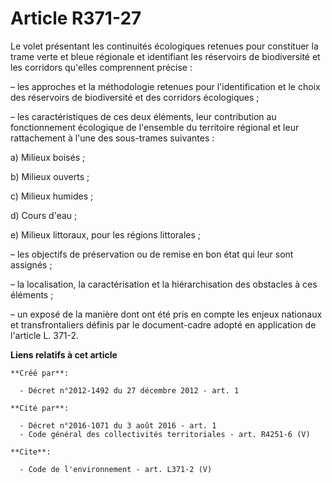 # Article R371-27

Le volet présentant les continuités écologiques retenues pour constituer la trame verte et bleue régionale et identifiant les
réservoirs de biodiversité et les corridors qu'elles comprennent précise :

– les approches et la méthodologie retenues pour l'identification et le choix des réservoirs de biodiversité et des corridors
écologiques ;

– les caractéristiques de ces deux éléments, leur contribution au fonctionnement écologique de l'ensemble du territoire
régional et leur rattachement à l'une des sous-trames suivantes :

a) Milieux boisés ;

b) Milieux ouverts ;

c) Milieux humides ;

d) Cours d'eau ;

e) Milieux littoraux, pour les régions littorales ;

– les objectifs de préservation ou de remise en bon état qui leur sont assignés ;

– la localisation, la caractérisation et la hiérarchisation des obstacles à ces éléments ;

– un exposé de la manière dont ont été pris en compte les enjeux nationaux et transfrontaliers définis par le document-cadre
adopté en application de l'article L. 371-2.

**Liens relatifs à cet article**

	**Créé par**:

	  - Décret n°2012-1492 du 27 décembre 2012 - art. 1

	**Cité par**:

	  - Décret n°2016-1071 du 3 août 2016 - art. 1
	  - Code général des collectivités territoriales - art. R4251-6 (V)

	**Cite**:

	  - Code de l'environnement - art. L371-2 (V)
